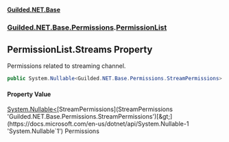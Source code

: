 
#### [Guilded.NET.Base](Guilded_NET_Base 'Guilded_NET_Base')
### [Guilded.NET.Base.Permissions](Guilded_NET_Base#Guilded_NET_Base_Permissions 'Guilded.NET.Base.Permissions').[PermissionList](PermissionList 'Guilded.NET.Base.Permissions.PermissionList')
## PermissionList.Streams Property
Permissions related to streaming channel.  
```csharp
public System.Nullable<Guilded.NET.Base.Permissions.StreamPermissions> Streams { get; set; }
```

#### Property Value
[System.Nullable&lt;](https://docs.microsoft.com/en-us/dotnet/api/System.Nullable-1 'System.Nullable`1')[StreamPermissions](StreamPermissions 'Guilded.NET.Base.Permissions.StreamPermissions')[&gt;](https://docs.microsoft.com/en-us/dotnet/api/System.Nullable-1 'System.Nullable`1')
Permissions
